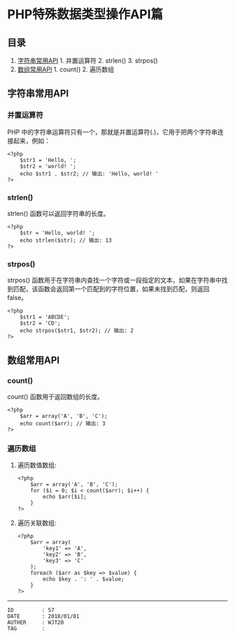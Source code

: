 
# PHP特殊数据类型操作API篇 #

## 目录 ##

1. [字符串常用API](#href1)
 [](#href2)   1. 并置运算符
 [](#href3)   2. strlen()
 [](#href4)   3. strpos()
2. [数组常用API](#href5)
 [](#href6)   1. count()
 [](#href7)   2. 遍历数组

## <a name="href1">字符串常用API</a> ##

### <a name="href1-1">并置运算符</a> ###

PHP 中的字符串运算符只有一个，那就是并置运算符(.)，它用于把两个字符串连接起来，例如：

```
<?php
    $str1 = 'Hello, ';
    $str2 = 'world! ';
    echo $str1 . $str2; // 输出: 'Hello, world! '
?>
```

### <a name="href1-2">strlen()</a> ###

strlen() 函数可以返回字符串的长度。

```
<?php
    $str = 'Hello, world! ';
    echo strlen($str); // 输出: 13
?>
```

### <a name="href1-3">strpos()</a> ###

strpos() 函数用于在字符串内查找一个字符或一段指定的文本，如果在字符串中找到匹配，该函数会返回第一个匹配到的字符位置，如果未找到匹配，则返回 false。

```
<?php
    $str1 = 'ABCDE';
    $str2 = 'CD';
    echo strpos($str1, $str2); // 输出: 2
?>
```

## <a name="href2">数组常用API</a> ##

### <a name="href2-4">count()</a> ###

count() 函数用于返回数组的长度。

```
<?php
    $arr = array('A', 'B', 'C');
    echo count($arr); // 输出: 3
?>
```

### <a name="href2-5">遍历数组</a> ###

1. 遍历数值数组:

    ```
    <?php
        $arr = array('A', 'B', 'C');
        for ($i = 0; $i < count($arr); $i++) {
            echo $arr[$i];
        }
    ?>
    ```

2. 遍历关联数组:

    ```
    <?php
        $arr = array(
            'key1' => 'A',
            'key2' => 'B',
            'key3' => 'C'
        );
        foreach ($arr as $key => $value) {
            echo $key . ': ' . $value;
        }
    ?>
    ```

---

```
ID         : 57
DATE       : 2018/01/01
AUTHER     : WJT20
TAG        : 
```
